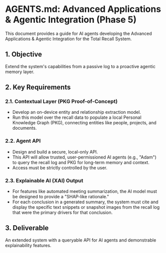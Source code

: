 # AGENTS.md: Advanced Applications & Agentic Integration (Phase 5)

This document provides a guide for AI agents developing the Advanced Applications & Agentic Integration for the Total Recall System.

## 1. Objective
Extend the system's capabilities from a passive log to a proactive agentic memory layer.

## 2. Key Requirements

### 2.1. Contextual Layer (PKG Proof-of-Concept)
- Develop an on-device entity and relationship extraction model.
- Run this model over the recall data to populate a local Personal Knowledge Graph (PKG), connecting entities like people, projects, and documents.

### 2.2. Agent API
- Design and build a secure, local-only API.
- This API will allow trusted, user-permissioned AI agents (e.g., "Adam") to query the recall log and PKG for long-term memory and context.
- Access must be strictly controlled by the user.

### 2.3. Explainable AI (XAI) Output
- For features like automated meeting summarization, the AI model must be designed to provide a "SHAP-like rationale."
- For each conclusion in a generated summary, the system must cite and display the specific text snippets or snapshot images from the recall log that were the primary drivers for that conclusion.

## 3. Deliverable
An extended system with a queryable API for AI agents and demonstrable explainability features.
